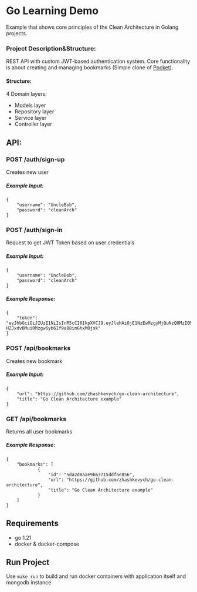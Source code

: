 # Go Learning Demo
Example that shows core principles of the Clean Architecture in Golang projects.

### Project Description&Structure:
REST API with custom JWT-based authentication system. Core functionality is about creating and managing bookmarks (Simple clone of <a href="https://app.getpocket.com/">Pocket</a>).

#### Structure:
4 Domain layers:

- Models layer
- Repository layer
- Service layer
- Controller layer

## API:

### POST /auth/sign-up

Creates new user

##### Example Input:
```
{
	"username": "UncleBob",
	"password": "cleanArch"
} 
```


### POST /auth/sign-in

Request to get JWT Token based on user credentials

##### Example Input:
```
{
	"username": "UncleBob",
	"password": "cleanArch"
} 
```

##### Example Response:
```
{
	"token": "eyJhbGciOiJIUzI1NiIsInR5cCI6IkpXVCJ9.eyJleHAiOjE1NzEwMzgyMjQuNzQ0MzI0MiwidXNlciI6eyJJRCI6IjAwMDAwMDAwMDAwMDAwMDAwMDAwMDAwMCIsIlVzZXJuYW1lIjoiemhhc2hrZXZ5Y2giLCJQYXNzd29yZCI6IjQyODYwMTc5ZmFiMTQ2YzZiZDAyNjlkMDViZTM0ZWNmYmY5Zjk3YjUifX0.3dsyKJQ-HZJxdvBMui0Mzgw6yb6If9aB8imGhxMOjsk"
} 
```

### POST /api/bookmarks

Creates new bookmark

##### Example Input:
```
{
	"url": "https://github.com/zhashkevych/go-clean-architecture",
	"title": "Go Clean Architecture example"
} 
```

### GET /api/bookmarks

Returns all user bookmarks

##### Example Response:
```
{
	"bookmarks": [
            {
                "id": "5da2d8aae9b63715ddfae856",
                "url": "https://github.com/zhashkevych/go-clean-architecture",
                "title": "Go Clean Architecture example"
            }
    ]
} 
```

## Requirements
- go 1.21
- docker & docker-compose

## Run Project

Use ```make run``` to build and run docker containers with application itself and mongodb instance

